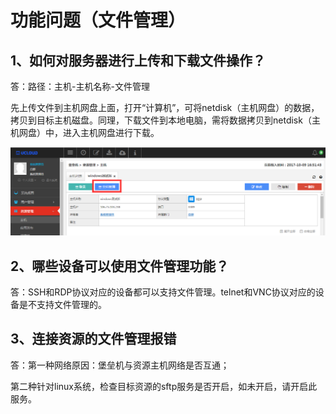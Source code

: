 

# 功能问题（文件管理）

## 1、如何对服务器进行上传和下载文件操作？

答：路径：主机-主机名称-文件管理

先上传文件到主机网盘上面，打开“计算机”，可将netdisk（主机网盘）的数据，拷贝到目标主机磁盘。同理，下载文件到本地电脑，需将数据拷贝到netdisk（主机网盘）中，进入主机网盘进行下载。

![](/images/faq_super/图片13.png)

## 2、哪些设备可以使用文件管理功能？

答：SSH和RDP协议对应的设备都可以支持文件管理。telnet和VNC协议对应的设备是不支持文件管理的。

## 3、连接资源的文件管理报错

答：第一种网络原因：堡垒机与资源主机网络是否互通；

第二种针对linux系统，检查目标资源的sftp服务是否开启，如未开启，请开启此服务。
